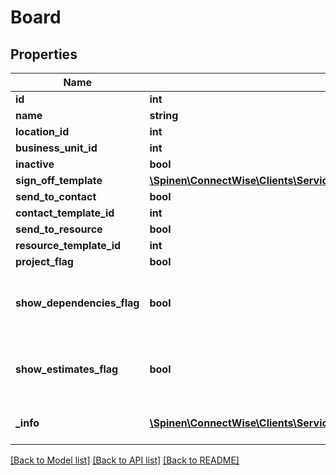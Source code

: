 # Board

## Properties
Name | Type | Description | Notes
------------ | ------------- | ------------- | -------------
**id** | **int** |  | [optional] 
**name** | **string** |  | 
**location_id** | **int** |  | 
**business_unit_id** | **int** |  | 
**inactive** | **bool** |  | [optional] 
**sign_off_template** | [**\Spinen\ConnectWise\Clients\Service\Spinen\ConnectWise\Clients\Service\Model\ServiceSignoffReference**](ServiceSignoffReference.md) |  | [optional] 
**send_to_contact** | **bool** |  | [optional] 
**contact_template_id** | **int** |  | [optional] 
**send_to_resource** | **bool** |  | [optional] 
**resource_template_id** | **int** |  | [optional] 
**project_flag** | **bool** |  | [optional] 
**show_dependencies_flag** | **bool** | This field only shows if it is Project Board. | [optional] 
**show_estimates_flag** | **bool** | This field only shows if it is Project Board. | [optional] 
**_info** | [**\Spinen\ConnectWise\Clients\Service\Spinen\ConnectWise\Clients\Service\Model\Metadata**](Metadata.md) | Metadata of the entity | [optional] 

[[Back to Model list]](../README.md#documentation-for-models) [[Back to API list]](../README.md#documentation-for-api-endpoints) [[Back to README]](../README.md)


